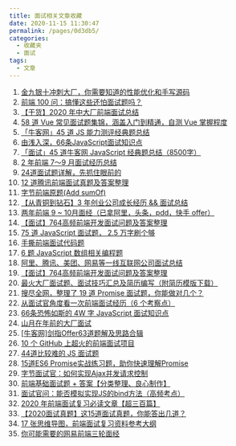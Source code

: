 ```yaml
---
title: 面试相关文章收藏
date: 2020-11-15 11:30:47
permalink: /pages/0d3db5/
categories: 
  - 收藏夹
  - 面试
tags: 
  - 文章
---
```


1. [金九银十冲刺大厂，你需要知道的性能优化和手写源码][url-1]
2. [前端 100 问：搞懂这些还怕面试题吗？][url-2]
3. [【干货】2020 年中大厂前端面试总结][url-3]
4. [58 道 Vue 常见面试题集锦，涵盖入门到精通，自测 Vue 掌握程度][url-4]
5. [「牛客网」45 道 JS 能力测评经典题总结][url-5]
6. [由浅入深，66条JavaScript面试知识点][url-6]
7. [「面试」45 道牛客网 JavaScript 经典题总结（8500字）][url-7]
8. [2 年前端 7～9 月面试经历总结][url-8]
9. [24道面试题详解，先抓住眼前的][url-9]
10. [12 道腾讯前端面试真题及答案整理][url-10]
11. [字节前端原题(Add sumOf)][url-11]
12. [【从青铜到钻石】3 年创业公司成长经历 && 面试总结][url-12]
13. [两年前端 9 ~ 10月面经（已拿阿里，头条，pdd，快手 offer）][url-13]
14. [【面试】764高频前端开发面试问题及答案整理][url-14]
15. [75 道 JavaScript 面试题， 2.5 万字刷个够][url-15]
16. [手撕前端面试代码题][url-16]
17. [6 题 JavaScript 数组相关编程题][url-17]
18. [阿里、腾讯、美团、网易等一线互联网公司面试总结][url-18]
19. [【面试】764高频前端开发面试问题及答案整理][url-19]
20. [最火大厂面试题、面试技巧汇总及简历编写（附简历模版下载）][url-20]
21. [搜尽全网，整理了 19 道 Promise 面试题，你能做对几个？][url-21]
22. [从面试官角度看一次前端面试经历（6 个考察点）][url-22]
23. [66条恐怖如斯的 4W 字 JavaScript 面试知识点][url-23]
24. [山月在年前的大厂面试][url-24]
25. [[牛客网]剑指Offer63道题解及思路合辑][url-25]
26. [10 个 GitHub 上超火的前端面试项目][url-26]
27. [44道比较难的 JS 面试题][url-27]
28. [15道ES6 Promise实战练习题，助你快速理解Promise][url-28]
29. [字节面试官：如何实现Ajax并发请求控制][url-29]
30. [前端基础面试题 + 答案【分类整理、良心制作】][url-30]
31. [面试官问：能否模拟实现JS的bind方法（高频考点）][url-31]
32. [2020 年前端面试复习必读文章【超三百篇】][url-32]
33. [【2020面试真题】这15道面试真题，你能答出几道？][url-33]
34. [17 张思维导图，前端面试复习资料参考大纲][url-34]
35. [你可能需要的网易前端三轮面经][url-35]

[url-1]: https://mp.weixin.qq.com/s?__biz=MzAxMTMyOTk3MA==&mid=2456450089&idx=1&sn=8aaa4d977849071daff2d3733df4fb3c&chksm=8cdc1cf4bbab95e2d0e63cd31b49bb360945bba2e385c212f6150df68f0ed47cf35f024913be&mpshare=1&scene=1&srcid=082207JKFKaRwYotWiUty5x3&sharer_sharetime=1598060199461&sharer_shareid=76605a84a018b6b091677b5240ac0709&key=06128ffb5082616e7ee66e5946fd35da62fba36de2333bd88aa09a10aebcb8a921f001c3da999f609f8576cceb9db33f0f5c015f30403f8a6542d801d424ac20af4417a20cdacf93e37da13e4bdf8793a37003aeed433bde5e49ff893b972aa91a280717fb526357a45721d020a3353066781152909c0ea77f3f92e9fd9bd95e&ascene=1&uin=MTQ3NTQwOTg4MQ%3D%3D&devicetype=Windows+10+x64&version=62090529&lang=zh_CN&exportkey=AQDG63bZoQM%2F5p7Uq%2BrfCgs%3D&pass_ticket=MRyC7ujU4ZM5Jd3KfXI5vZmueAawa0qE8vlOHZ%2FvhuGICkvC3xEEPurwkBShLSAQ&wx_header=0
[url-2]: https://mp.weixin.qq.com/s?__biz=MzI2NTk2NzUxNg==&mid=2247487830&idx=1&sn=d35b95e133424ef7829d5c7a332fb3a6&chksm=ea9413a5dde39ab3403d5426f1bbc960bba1c5ac52a19d7aaa0fc4df3ef4114fc10554aa7c82&mpshare=1&scene=1&srcid=0807WUNvj1N6LprtU1SBs2TL&sharer_sharetime=1596771607508&sharer_shareid=76605a84a018b6b091677b5240ac0709&key=e3bce42fc7df4344309c476d878e29c3bd0ebf6fb526c2da5bf3c0ab53df354f203bf8c0bccbfad7fd3041725263e5c1dcaebe70b0af1923112986c13455e4ab4bb8ba2952b6426cf1a69f28ea6ae18f40474809d33fb11c619c001342c467a4a203b03724d33f16ac6b52e7298d0a25d9af341bd8ceae32d91679cbf85f651f&ascene=1&uin=MTQ3NTQwOTg4MQ%3D%3D&devicetype=Windows+10+x64&version=62090529&lang=zh_CN&exportkey=AfxDMu3%2B%2Bqz5TtjQjd62DBQ%3D&pass_ticket=MRyC7ujU4ZM5Jd3KfXI5vZmueAawa0qE8vlOHZ%2FvhuGICkvC3xEEPurwkBShLSAQ&wx_header=0
[url-3]: https://mp.weixin.qq.com/s?__biz=Mzg5ODA5NTM1Mw==&mid=2247489258&idx=1&sn=4667fb5cb578e31d734b63d19f4bd284&chksm=c066977cf7111e6a2d7d46c087b58daad8620caf418ebe19c131a4c79068ed65ce6e2a989359&mpshare=1&scene=1&srcid=08282gNfzmzy2RfZptqHqQaj&sharer_sharetime=1598574543505&sharer_shareid=76605a84a018b6b091677b5240ac0709&key=a7754f0084d81be82122d8369c2c5a45bad04640875924d09985c292b3c4957a85fde5f91687f745f40d691497540ae4b5cb26910158b04cf36ea26eb020595b06e558b1422a25d38f1ded667617ea10df6525a44e92b1164491c74438da07e2e78be7417d56fe964ba97ab86bae699b3b198c4824b733dc4e37638d390f8c23&ascene=1&uin=MTQ3NTQwOTg4MQ%3D%3D&devicetype=Windows+10+x64&version=62090529&lang=zh_CN&exportkey=AU0iJZpiOSqan%2FSi98WuaCk%3D&pass_ticket=MRyC7ujU4ZM5Jd3KfXI5vZmueAawa0qE8vlOHZ%2FvhuGICkvC3xEEPurwkBShLSAQ&wx_header=0
[url-4]: https://zhuanlan.zhihu.com/p/92407628
[url-5]: https://juejin.im/post/6846687602242748423
[url-6]:https://juejin.im/post/6844904200917221389
[url-7]:https://juejin.im/post/6846687602242748423
[url-8]:https://juejin.im/post/6876327630212169735
[url-9]:https://mp.weixin.qq.com/s?__biz=MzI5MjUxNjA4Mw==&mid=2247489804&idx=1&sn=e42e91f790fe321f69669eb010527e01&chksm=ec016090db76e986e99f36853c9e027778d7a0e086dd847146d2658146c65c2a1b398e8828c2&mpshare=1&scene=1&srcid=1019HdtHpZK4BpZqAYNVUeUM&sharer_sharetime=1603038869904&sharer_shareid=76605a84a018b6b091677b5240ac0709&key=60815bf891252fab15633c13671aa5afd2ff31f7bc6cec6ee14b4846014c1cde7e48347ed5a5d06fea77d488ea7070eda8012fbbc079cfc34e5e91f922e1956f201350e0a8de9d046597ba8a4e893eff367eefd726933ee0121873d8054b4e7b50162a35386336f1a9fdaac2716839312b12928932019c3d839a02954c139143&ascene=1&uin=MTQ3NTQwOTg4MQ%3D%3D&devicetype=Windows+10+x64&version=6300002f&lang=zh_CN&exportkey=AVjtlL0hPET4LCryCMI66Oc%3D&pass_ticket=JqWxJa8bdrA7kFFDjJ2Ugc%2BYxmazPx5u%2F6xeLa%2BxAbZK6LhP5THzmDnEUiZl159n&wx_header=0
[url-10]:https://mp.weixin.qq.com/s?__biz=MzI0MzIyMDM5Ng==&mid=2649830846&idx=1&sn=907f7c4e0eb52b6ed3a6761bbb4acbd8&chksm=f175ff7dc602766bb51257e457f69c89dc5f53df18280888112989acd1898548b27c393d5556&mpshare=1&scene=1&srcid=1109hhZNnoCyTNRPqrPJW78O&sharer_sharetime=1604883511010&sharer_shareid=76605a84a018b6b091677b5240ac0709&key=7d01bae64b32608934033eccc604eb20341040e28a83731a0b9cb2030735689a9f61da8bdc76b769e93f28b4a97808b38a4d524140e554833fbe0e6e8f7ac4acd0767c801f43668af5594d28e919ee56823e724369a20f087cfa61f583a1e6f3cb82439a859c3e2b4b4ec3d2aa4a34c2361cf72ca3a8f1c15f54048c31da1af1&ascene=1&uin=MTQ3NTQwOTg4MQ%3D%3D&devicetype=Windows+10+x64&version=6300002f&lang=zh_CN&exportkey=AZOh75bz1gQ5S8QRnbVW0is%3D&pass_ticket=JqWxJa8bdrA7kFFDjJ2Ugc%2BYxmazPx5u%2F6xeLa%2BxAbZK6LhP5THzmDnEUiZl159n&wx_header=0
[url-11]:https://mp.weixin.qq.com/s?__biz=MzI5MjUxNjA4Mw==&mid=2247490109&idx=1&sn=04cb0c1b9c9a5d4aa2c5bece05fe0b75&chksm=ec0163a1db76eab7fe444105d5745e38d57d5dd13327db1c5c169fefb2b199800bd72f2e352b&mpshare=1&scene=1&srcid=1116s2QYQ8vwqNo3s0jLHAJj&sharer_sharetime=1605489863413&sharer_shareid=76605a84a018b6b091677b5240ac0709&key=b21a63ac0a84fad933a59e40e6beff38027032078d201fa82ba493e305e81b20d3a9fab8d0fe5a248014b4e1d016b40d40dc9ac02dccae3bf2d07c45edfa596a46212900b4ad7a076be879df80e6e17531a40df62201615c90a16b794d64ee0c4a6ac2f3cea871064cb823e63ae3eab526b536af9d4474709363e8c979023293&ascene=1&uin=MTQ3NTQwOTg4MQ%3D%3D&devicetype=Windows+10+x64&version=6300002f&lang=zh_CN&exportkey=AYCbOwwQwz9xpAkpFfXyEog%3D&pass_ticket=hDXsm3zCTw3jHfqsbwwE88xnevMZ0et1%2FS%2FS%2BT0u9ba%2FxpnsGYp7DyJFD6Ed4ZaV&wx_header=0
[url-12]:https://mp.weixin.qq.com/s?__biz=MzI3ODU4MzQ1MA==&mid=2247487415&idx=1&sn=a48cfa67e358c0c2b67cb93ba0aa0014&chksm=eb558e42dc220754e97607e1074cb9eb500a0f0f35e0888cb03f92ded9318ca62aaa0ea64d64&mpshare=1&scene=1&srcid=1118pShKEwXgifuQZN8nxr4S&sharer_sharetime=1605666451274&sharer_shareid=76605a84a018b6b091677b5240ac0709&key=ff69355afd56518af55a32a27526c99894d5a885666cdabd7a08ed6f443a47d08134a2326b5c6e2653aa2c75aeb9485361f8fdf4b23f2a5ce261af7744ddd9ccadfc7ca4e23639a82bf2e954959bf6a27e74589d53d0af937fa10ce2bba162cd7a41ba6df8ff3df73e55da4769f26991666cba3913cd8e9170d98d65ad21f619&ascene=1&uin=MTQ3NTQwOTg4MQ%3D%3D&devicetype=Windows+10+x64&version=6300002f&lang=zh_CN&exportkey=AWDeaO%2BxeS50xHdLx5w7VPk%3D&pass_ticket=hDXsm3zCTw3jHfqsbwwE88xnevMZ0et1%2FS%2FS%2BT0u9ba%2FxpnsGYp7DyJFD6Ed4ZaV&wx_header=0
[url-13]:https://juejin.im/post/
[url-14]:https://mp.weixin.qq.com/s?__biz=MzUzMjA3MTI2NQ==&mid=2247500335&idx=1&sn=42f78eea367dce5d0f1b0a6f28ded9f5&chksm=faba5421cdcddd3777fcf5fd83c682a14506948101dc081900f6d23557719f5c6312832ed996&mpshare=1&scene=1&srcid=1204Mi5MvlFFOHe4AFB6cVlB&sharer_sharetime=1607061254365&sharer_shareid=76605a84a018b6b091677b5240ac0709&key=ff69355afd56518a1dc8b4388b4188e3924ab5cc1fc980c51ad97669e4dc1724844cb48f94842a9e0735d38c2b2853914adb6172cab200d545585f65d48f85535fb5aec067445caf1be8234450771f03bfafdf5853164174112b3342e937c3f485187f32199273aed2638f68490e2e609ceada3d65d5a2a9397e32f1dc14534e&ascene=1&uin=MTQ3NTQwOTg4MQ%3D%3D&devicetype=Windows+10+x64&version=6300002f&lang=zh_CN&exportkey=AR%2FNrf8c4b1AT9O7CJIdKD4%3D&pass_ticket=hDXsm3zCTw3jHfqsbwwE88xnevMZ0et1%2FS%2FS%2BT0u9ba%2FxpnsGYp7DyJFD6Ed4ZaV&wx_header=0
[url-15]:https://mp.weixin.qq.com/s?__biz=MzI3ODU4MzQ1MA==&mid=2247487859&idx=1&sn=8b639a364d1d71f26853537f28f299d1&chksm=eb559086dc221990a7e5c2077990f1ced477e6725b2e29462651e87059fc0d7770bdce1814e4&mpshare=1&scene=1&srcid=1204oAdHLoo9jwBmbB7zdcQm&sharer_sharetime=1607095187511&sharer_shareid=76605a84a018b6b091677b5240ac0709&key=a0f85c572622494a3778f6d59a30b8c7988516984023dbd1ae4485853bb3df952c4a3f5e26509accbe299a4090368c53c30d679bff4b93e48b49b7162a06817e667d5e0bc742fa8caa2db0689a7b70b8e20736b44df776a097761ccba81c1e54fe05c54bb3c6add06de32aff080878d402aae33aec0a3938ed4b6dadb98b636f&ascene=1&uin=MTQ3NTQwOTg4MQ%3D%3D&devicetype=Windows+10+x64&version=6300002f&lang=zh_CN&exportkey=ASY50e86uSLB6oqvK%2F8sZhg%3D&pass_ticket=hDXsm3zCTw3jHfqsbwwE88xnevMZ0et1%2FS%2FS%2BT0u9ba%2FxpnsGYp7DyJFD6Ed4ZaV&wx_header=0
[url-16]:https://mp.weixin.qq.com/s?__biz=MzUzNjk5MTE1OQ==&mid=2247492780&idx=2&sn=6b4f2999dca3f8ae6763a37d5490c2e7&chksm=faef6074cd98e962b96536e7fc52e47d6ecbe399b46fc2a70130b1cd85218662b732dda8e7ec&mpshare=1&scene=1&srcid=1206xF9NeiMvkFBf7H05zD5Q&sharer_sharetime=1607215409075&sharer_shareid=76605a84a018b6b091677b5240ac0709&key=db703f13e9c93d82cbc8be2a57be55280e170abbfd12d831da1a671b02bacc8b32ae1d5be7d4bb8070152293f028212559eb96876b799750d57932dde31867f695a69441253d5274cd7d06921c5b9b982c9366caeff262660e295edd8ed89f1539b9c3127ae5555275a88d9a2be05506c45367713e9b92b83cced2dc80e43bb2&ascene=1&uin=MTQ3NTQwOTg4MQ%3D%3D&devicetype=Windows+10+x64&version=6300002f&lang=zh_CN&exportkey=AfcPP60H1gCvictJM5umssU%3D&pass_ticket=hDXsm3zCTw3jHfqsbwwE88xnevMZ0et1%2FS%2FS%2BT0u9ba%2FxpnsGYp7DyJFD6Ed4ZaV&wx_header=0
[url-17]:https://mp.weixin.qq.com/s?__biz=MzI2NTk2NzUxNg==&mid=2247488976&idx=2&sn=a83608aeb206966ebbc879c5ce837678&chksm=ea941723dde39e35c7127ba85324c9ce698b4f2972a406ac67d9ecca41bde5c9b09caddf796b&mpshare=1&scene=1&srcid=1126uJW2ZIAu1OblJsinjCUu&sharer_sharetime=1606352139150&sharer_shareid=76605a84a018b6b091677b5240ac0709&key=ff69355afd56518ad1091794ab2553ef011c0d5bb4b7dc604f9c175374eaa827c55284aced1f2ec8abb9f879ffff342a3f31b4003141169736490a9278f5e2a0d6cbcfc137b58a0b4760961a4a542cd25df087a61d4f4fd8f9bb50d819bd73e268dd054f707fdf3037c690154932960af152e3d1a7f641699add5fc9bacda80f&ascene=1&uin=MTQ3NTQwOTg4MQ%3D%3D&devicetype=Windows+10+x64&version=6300002f&lang=zh_CN&exportkey=AUsA9whBMeQT6Vzw17V5%2Bq0%3D&pass_ticket=hDXsm3zCTw3jHfqsbwwE88xnevMZ0et1%2FS%2FS%2BT0u9ba%2FxpnsGYp7DyJFD6Ed4ZaV&wx_header=0
[url-18]:https://mp.weixin.qq.com/s?__biz=MzI3ODU4MzQ1MA==&mid=2247487574&idx=1&sn=4245a615c5e5522f56b41df820bd3250&chksm=eb5591a3dc2218b5cfa2f73bd0326ed252c5b2439df31663d11f99303f74b1c41092b02fa673&mpshare=1&scene=1&srcid=1127UZ4LGXxbjKMRwgABSER2&sharer_sharetime=1606440034019&sharer_shareid=76605a84a018b6b091677b5240ac0709&key=a0f85c572622494ad3987826141426792f21aafe73d6ffa0dcbdce256715d9befa4eb8743120ffa4b4c3db9deee9d3f92e5b14131aee9339817ab6e619f25bdd8b2a2e6368d5c025fdabbfc3c1eb154149397af48bd25916930ff25c9e469ef3c01908d89b32670c29f04ca84471fd9296c4aa822d768ea0017e8704cd9aa2ad&ascene=1&uin=MTQ3NTQwOTg4MQ%3D%3D&devicetype=Windows+10+x64&version=6300002f&lang=zh_CN&exportkey=AejubSXYZB4szPi7eUQyKFo%3D&pass_ticket=hDXsm3zCTw3jHfqsbwwE88xnevMZ0et1%2FS%2FS%2BT0u9ba%2FxpnsGYp7DyJFD6Ed4ZaV&wx_header=0
[url-19]:https://mp.weixin.qq.com/s?__biz=MzUzMjA3MTI2NQ==&mid=2247500335&idx=1&sn=42f78eea367dce5d0f1b0a6f28ded9f5&chksm=faba5421cdcddd3777fcf5fd83c682a14506948101dc081900f6d23557719f5c6312832ed996&mpshare=1&scene=1&srcid=1204Mi5MvlFFOHe4AFB6cVlB&sharer_sharetime=1607061254365&sharer_shareid=76605a84a018b6b091677b5240ac0709&key=a0f85c572622494a140d1b9eb6e06fc5ff1ef59f986798ce3c8fa4a57f2a334f850b651031b4261c784098d8ce60c0f195368aff7c85cef05cb76e0dcc8f1027d92d56fb399a42efd7c958b61793b599f36642de914135a8958c3997638352adf8c18eae9e961d4c9bd72d03fae5d2ac7a008e30702395a1fbdecf0d925a51b0&ascene=1&uin=MTQ3NTQwOTg4MQ%3D%3D&devicetype=Windows+10+x64&version=6300002f&lang=zh_CN&exportkey=AcUYtk0rtPMTD0WE15YWe7Q%3D&pass_ticket=hDXsm3zCTw3jHfqsbwwE88xnevMZ0et1%2FS%2FS%2BT0u9ba%2FxpnsGYp7DyJFD6Ed4ZaV&wx_header=0
[url-20]:https://mp.weixin.qq.com/s/TSN4VMizdGiyxZyGitMyKQ
[url-21]:https://mp.weixin.qq.com/s/MJiOFZb4QgMGRpE7YDfS8A
[url-22]:https://mp.weixin.qq.com/s/bNcgYJ_7Q9uxv_7M_a-r7Q
[url-23]:https://mp.weixin.qq.com/s/vXNdp_A-6a72J6OEt-hAYw
[url-24]:https://mp.weixin.qq.com/s/WK_yzjA23BTfs6B0243ZLw
[url-25]:https://mp.weixin.qq.com/s/GbBRtBl3n-LYG_M2bD8f2A
[url-26]:https://mp.weixin.qq.com/s/pDGvf5-sy5hsPFq7PY0pOQ
[url-27]:https://mp.weixin.qq.com/s/-2lUy23Sr2kHyDnnLf_NwA
[url-28]:https://mp.weixin.qq.com/s/N6a3d_76hgAsGUzHgIIacA
[url-29]:https://mp.weixin.qq.com/s/WzJ2iPENz5hSdT_pYWeW6A
[url-30]:https://mp.weixin.qq.com/s/eEiX_IA_BRvGYCnCQzEWJQ
[url-31]:https://mp.weixin.qq.com/s/0bsXeS_xyVNPC-vEAoXk4Q
[url-32]:https://mp.weixin.qq.com/s/YBdX6SDSnLPBQMkid1LFMA
[url-33]:https://mp.weixin.qq.com/s/6ZEBr_Ee9OSSJNgnUOHYWQ
[url-34]:https://mp.weixin.qq.com/s/Tu9scgZ2J6DDXkUjWvj3iw
[url-35]:https://mp.weixin.qq.com/s/QL28QkIASe_w76XUYw0xeQ